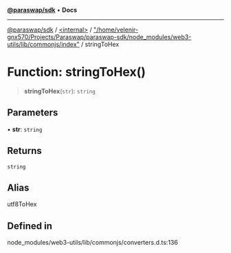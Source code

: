 [**@paraswap/sdk**](../../../../README.md) • **Docs**

***

[@paraswap/sdk](../../../../globals.md) / [\<internal\>](../../../README.md) / ["/home/velenir-gnx570/Projects/Paraswap/paraswap-sdk/node\_modules/web3-utils/lib/commonjs/index"](../README.md) / stringToHex

# Function: stringToHex()

> **stringToHex**(`str`): `string`

## Parameters

• **str**: `string`

## Returns

`string`

## Alias

utf8ToHex

## Defined in

node\_modules/web3-utils/lib/commonjs/converters.d.ts:136
